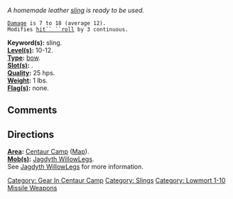 *A homemade leather [sling](:Category:_Slings.md "wikilink") is ready to
be used.*

[`Damage`](Missile_Weapon_Values.md "wikilink")` is 7 to 18 (average 12).`  
`Modifies `[`hit`` ``roll`](Hit_Roll.md "wikilink")` by 3 continuous.`

**Keyword(s):** sling.  
**[Level(s)](Object_Level.md "wikilink"):** 10-12.  
**[Type](:Category:_Object_Types.md "wikilink"):**
[bow](:Category:_Missile_Weapons.md "wikilink").  
**[Slot(s)](Object_Slots.md "wikilink"):** <wielded>.  
**[Quality](Object_Quality.md "wikilink"):** 25 hps.  
**[Weight](Object_Weight.md "wikilink"):** 1 lbs.  
**[Flag(s)](:Category:_Object_Flags.md "wikilink"):** none.  

## Comments

## Directions

**[Area](:Category:_Areas.md "wikilink"):** [Centaur
Camp](:Category:_Centaur_Camp.md "wikilink")
([Map](Centaur_Camp_Map.md "wikilink")).  
**[Mob(s)](:Category:_Mobs.md "wikilink"):** [Jagdyth
WillowLegs](Jagdyth_WillowLegs.md "wikilink").  
See [Jagdyth WillowLegs](Jagdyth_WillowLegs.md "wikilink") for more
information.

[Category: Gear In Centaur
Camp](Category:_Gear_In_Centaur_Camp "wikilink") [Category:
Slings](Category:_Slings "wikilink") [Category: Lowmort 1-10 Missile
Weapons](Category:_Lowmort_1-10_Missile_Weapons "wikilink")
